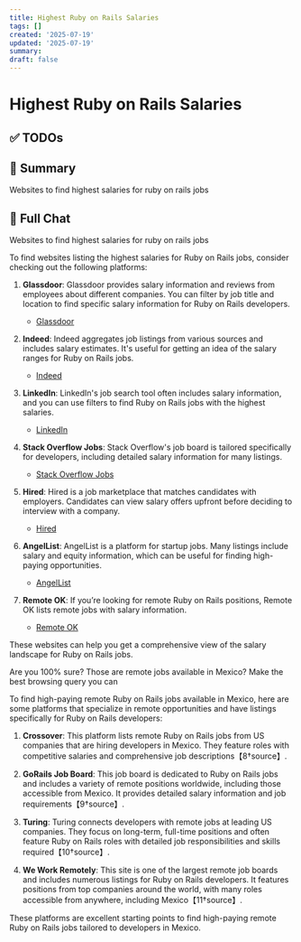 ```yaml
---
title: Highest Ruby on Rails Salaries
tags: []
created: '2025-07-19'
updated: '2025-07-19'
summary:
draft: false
---
```


# Highest Ruby on Rails Salaries

## ✅ TODOs


## 📌 Summary
Websites to find highest salaries for ruby on rails jobs

## 🧠 Full Chat


Websites to find highest salaries for ruby on rails jobs



To find websites listing the highest salaries for Ruby on Rails jobs, consider checking out the following platforms:

1. **Glassdoor**: Glassdoor provides salary information and reviews from employees about different companies. You can filter by job title and location to find specific salary information for Ruby on Rails developers.
   - [Glassdoor](https://www.glassdoor.com)

2. **Indeed**: Indeed aggregates job listings from various sources and includes salary estimates. It's useful for getting an idea of the salary ranges for Ruby on Rails jobs.
   - [Indeed](https://www.indeed.com)

3. **LinkedIn**: LinkedIn's job search tool often includes salary information, and you can use filters to find Ruby on Rails jobs with the highest salaries.
   - [LinkedIn](https://www.linkedin.com)

4. **Stack Overflow Jobs**: Stack Overflow's job board is tailored specifically for developers, including detailed salary information for many listings.
   - [Stack Overflow Jobs](https://stackoverflow.com/jobs)

5. **Hired**: Hired is a job marketplace that matches candidates with employers. Candidates can view salary offers upfront before deciding to interview with a company.
   - [Hired](https://hired.com)

6. **AngelList**: AngelList is a platform for startup jobs. Many listings include salary and equity information, which can be useful for finding high-paying opportunities.
   - [AngelList](https://angel.co/jobs)

7. **Remote OK**: If you’re looking for remote Ruby on Rails positions, Remote OK lists remote jobs with salary information.
   - [Remote OK](https://remoteok.io)

These websites can help you get a comprehensive view of the salary landscape for Ruby on Rails jobs.

Are you 100% sure? Those are remote jobs available in Mexico? Make the best browsing query you can

To find high-paying remote Ruby on Rails jobs available in Mexico, here are some platforms that specialize in remote opportunities and have listings specifically for Ruby on Rails developers:

1. **Crossover**: This platform lists remote Ruby on Rails jobs from US companies that are hiring developers in Mexico. They feature roles with competitive salaries and comprehensive job descriptions【8†source】.

2. **GoRails Job Board**: This job board is dedicated to Ruby on Rails jobs and includes a variety of remote positions worldwide, including those accessible from Mexico. It provides detailed salary information and job requirements【9†source】.

3. **Turing**: Turing connects developers with remote jobs at leading US companies. They focus on long-term, full-time positions and often feature Ruby on Rails roles with detailed job responsibilities and skills required【10†source】.

4. **We Work Remotely**: This site is one of the largest remote job boards and includes numerous listings for Ruby on Rails developers. It features positions from top companies around the world, with many roles accessible from anywhere, including Mexico【11†source】.

These platforms are excellent starting points to find high-paying remote Ruby on Rails jobs tailored to developers in Mexico.
